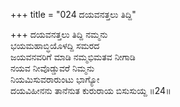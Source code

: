+++
title = "024 ದಯವನತ್ತಲು ತಿದ್ದಿ"

+++
ದಯವನತ್ತಲು ತಿದ್ದಿ ನಮ್ಮನು  
ಭಯಮಹಾಬ್ಧಿಯೊಳದ್ದಿ ಸಮರದ  
ಜಯವನವರಿಗೆ ಮಾಡಿ ನಮ್ಮಭಿಮತವ ನೀಗಾಡಿ  
ನಯವ ನೀವೊಡ್ಡುವರೆ ನಿಮ್ಮನು   
ನಿಯಮಿಸುವರಾರುಂಟು ಭಾಗ್ಯೋ  
ದಯವಿಹೀನನು ತಾನೆನುತ ಕುರುರಾಯ ಬಿಸುಸುಯ್ದ     ॥24॥